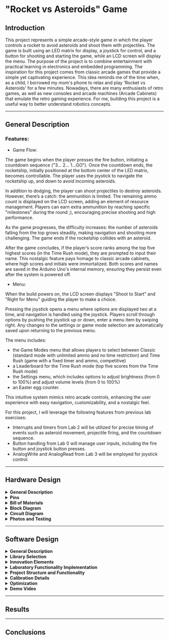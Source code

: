 # "Rocket vs Asteroids" Game

## Introduction

This project represents a simple arcade-style game in which the player controls a rocket to avoid asteroids and shoot them with projectiles. The game is built using an LED matrix for display, a joystick for control, and a button for shooting and starting the game, while an LCD screen will display the menu.
The purpose of the project is to combine entertainment with practical learning in electronics and embedded programming. The inspiration for this project comes from classic arcade games that provide a simple yet captivating experience. This idea reminds me of the time when, as a child, I borrowed my mom's phone to relax and play 'Rocket vs Asteroids' for a few minutes.
Nowadays, there are many enthusiasts of retro games, as well as new consoles and arcade machines (Arcade Cabinets) that emulate the retro gaming experience. For me, building this project is a useful way to better understand robotics concepts.

---

## General Description

### Features:

- Game Flow:

The game begins when the player presses the fire button, initiating a countdown sequence ("3... 2... 1...GO"). Once the countdown ends, the rocketship, initially positioned at the bottom center of the LED matrix, becomes controllable. The player uses the joystick to navigate the rocketship up, and down to avoid incoming asteroids.

In addition to dodging, the player can shoot projectiles to destroy asteroids. However, there’s a catch: the ammunition is limited. The remaining ammo count is displayed on the LCD screen, adding an element of resource management. Players can earn extra ammunition by reaching specific "milestones" during the round ;), encouraging precise shooting and high performance.

As the game progresses, the difficulty increases: the number of asteroids falling from the top grows steadily, making navigation and shooting more challenging. The game ends if the rocketship collides with an asteroid.

After the game concludes, if the player’s score ranks among the top five highest scores (in the Time Rush mode), they are prompted to input their name. This nostalgic feature pays homage to classic arcade cabinets, where high scores and initials were immortalized. Both scores and names are saved in the Arduino Uno's internal memory, ensuring they persist even after the system is powered off.

- Menu:

When the build powers on, the LCD screen displays "Shoot to Start" and "Right for Menu" guiding the player to make a choice. 

Pressing the joystick opens a menu where options are displayed two at a time, and navigation is handled using the joystick. Players scroll through options by pushing the joystick up or down, enter a menu item by swiping right. Any changes to the settings or game mode selection are automatically saved upon returning to the previous menu.

The menu includes:
  - the Game Modes menu that allows players to select between Classic (standard mode with unlimited ammo and no time restriction) and Time Rush (game with a fixed timer and ammo, competitive)
  - a Leaderboard for the Time Rush mode (top five scores from the Time Rush mode)
  - the Settings menu, which includes options to adjust brightness (from 0 to 100%) and adjust volume levels (from 0 to 100%)
  - an Easter egg counter.

This intuitive system mimics retro arcade controls, enhancing the user experience with easy navigation, customizability, and a nostalgic feel.

For this project, I will leverage the following features from previous lab exercises:

- Interrupts and timers from Lab 2 will be utilized for precise timing of events such as asteroid movement, projectile firing, and the countdown sequence.
- Button handling from Lab 0 will manage user inputs, including the fire button and joystick button presses.
- AnalogWrite and AnalogRead from Lab 3 will be employed for joystick control.

---

## Hardware Design

<details>
<summary> <b> General Description </b> </summary>
  In my project, the Arduino Uno serves as the central controller, coordinating all the inputs and outputs. It's responsible for processing user inputs, updating the LED matrices to display the rocket and asteroids, handling the menu on the LCD, and controlling the buzzer to provide sound effects. The Arduino is the brain behind the game, managing all aspects of gameplay, from navigation to firing, and ensuring that the game logic runs smoothly. It's connected to the other components via the GPIO pins, which handle communication with these elements.

The LED matrices are key to displaying the game environment. These two 8x8 matrices, driven by two MAX7219 LED drivers, serve as the screen where the rocket and asteroids are shown. The MAX7219 simplifies controlling multiple LEDs, reducing the number of pins needed and allowing the Arduino to focus on game logic. These matrices communicate with the Arduino using SPI, with specific pins assigned for DIN (Data In - Pin 11 since it is part of the SPI/ Serial Peripheral Interface), CLK (Clock - Pin 13 since it is traditionally used for the SCK/ Serial Clock), and LOAD (CS/ Chip Select - Pin 10 since it is traditionally used as SS/ Slave Select) to transmit data and refresh the display.

For displaying the score and accessing the game menu, there is the 16x2 LCD display. This LCD is controlled using the I2C protocol, which allows it to communicate with the Arduino using just two data pins—SDA (SDA - Pin A4/ Default SDA Pin) and SCL (SCL - Pin A5/ Default SCL Pin) —saving other valuable ports. The LCD shows information such as the score during gameplay and provides an interface for navigating the game’s menu.

The joystick is an essential input device in the game, used for navigating the menu and controlling the rocket’s movements. The joystick has two analog axes, which the Arduino reads via A0 and A1 for horizontal and vertical movement, respectively. A0 & A1 are among the six dedicated analog input pins (A0–A5) on the Arduino Uno, designed to read varying voltage levels, which is exactly what the joystick outputs for its X & Y axes. It also has a built-in button that is mapped to Pin 2 (since it corresponds to Interrupt 0) and serves the purpose of saving configurations in the settings section of the menu. This allows players to easily move the rocket on the screen and interact with the menu and in-game mechanics.

In addition to the joystick, a separate button is used for shooting projectiles towards the asteroids and starting the game. This button, connected to Pin 3 (corresponding to Interrupt 1), is essential for adding interactivity to the game, as players can press it to shoot and destroy the asteroids and the possibilty of controling the movement with one hand (via the joystick) and the shooting with the other hand.

To enhance the sensory experience, the buzzer provides audio feedback, particularly when the rocket collides with an asteroid. The buzzer is connected to Pin 9, which has PWM capability — allowing to generate varying signal patterns & create tones of different frequencies. Its sound can be triggered during collisions, making the gameplay feel more immersive and engaging.

The breadboard acts as the foundational platform for connecting all the components. It makes it easy to manage the various connections between the Arduino and peripherals without the need for soldering.
</details>

<details>
<summary> <b> Pins </b> </summary>
  
| Component             | Pin Number    | Function Description                                              |
|-----------------------|---------------|-------------------------------------------------------------------|
| **LED Matrix DIN**     | Pin 11        | Data input for LED matrix communication (SPI)                     |
| **LED Matrix CLK**     | Pin 13        | Clock signal for LED matrix communication (SPI)                   |
| **LED Matrix LOAD**    | Pin 10        | Chip select for LED matrix (SPI)                                  |
| **LCD SDA**            | Pin A4        | I2C data line for LCD communication                               |
| **LCD SCL**            | Pin A5        | I2C clock line for LCD communication                              |
| **Joystick VRx (Horizontal)** | Pin A0    | Analog input for joystick's horizontal axis movement              |
| **Joystick VRy (Vertical)**   | Pin A1    | Analog input for joystick's vertical axis movement                |
| **Joystick Button**    | Pin 2         | Button for joystick press (interrupt enabled)                     |
| **Shooting Button**    | Pin 3         | Button to trigger shooting action (interrupt enabled)             |
| **Buzzer**             | Pin 9         | Buzzer for sound feedback (PWM capable)                           |
</details>

<details>
<summary> <b> Bill of Materials </b> </summary>
  
| **Name**                        | **Source**                      | **Datasheet Link**                                                                                     |
|----------------------------------|---------------------------------|--------------------------------------------------------------------------------------------------------|
| Arduino Uno                      | University Of Bucharest      | [Arduino Uno Datasheet](https://docs.arduino.cc/resources/datasheets/A000066-datasheet.pdf)                                 |
| I2C LCD Display 16x2             | [Optimu Digital](https://www.google.com/aclk?sa=L&ai=DChcSEwiquoygl6WKAxUIbEECHWaMIksYABAAGgJ3cw&co=1&ase=2&gclid=EAIaIQobChMIqrqMoJeligMVCGxBAh1mjCJLEAAYASAAEgJzXPD_BwE&sig=AOD64_3gKZwYI8h5odrFMlnXUxdu7K6dFw&q&nis=4&adurl&ved=2ahUKEwjlwoagl6WKAxUqR_EDHZSDEB4Q0Qx6BAgKEAE)      | [I2C LCD Datasheet](https://www.handsontec.com/dataspecs/module/I2C_1602_LCD.pdf)                                               |
| 8x8 LED Matrix with MAX7219 Driver (2x) | University Of Bucharest      | [MAX7219 LED Matrix Datasheet](https://www.handsontec.com/dataspecs/display/MAX7219-8x8.pdf)                                     |
| Buzzer                           | University Of Bucharest          | [Buzzer Datasheet](https://www.farnell.com/datasheets/2171929.pdf)                                      |
| Joystick                         | University Of Bucharest     | [Joystick Module Datasheet](https://www.hwkitchen.cz/user/related_files/joystick-modul-s-tlacitkem-datasheet-pdf.pdf)                                      |
| Button (for firing and starting) | University Of Bucharest      | [Button Datasheet](https://www.hdk.co.jp/pdf/eng/e291702.pdf)  |
| Connecting Wires                 | University Of Bucharest          | -                                                 |
| Breadboard                       | University Of Bucharest      | [Breadboard Datasheet](https://www.farnell.com/datasheets/1734497.pdf)                                             |
| Resistors (220 Ohm)             | University Of Bucharest      | -              |

</details>

<details>
<summary> <b> Block Diagram </b> </summary>
  
![image](https://github.com/user-attachments/assets/1ed82f72-cd13-4971-bc54-d2f1a142c8cd)
</details>

<details>
<summary> <b> Circuit Diagram </b> </summary>
  
![image](https://github.com/user-attachments/assets/876db71a-0964-4d03-a17e-ed9f1f99625a)
![image](https://github.com/user-attachments/assets/461ce925-60d8-4eaa-8e0a-31e8c1caa680)
</details>



<details>
<summary> <b> Photos and Testing </b> </summary>
  
![WhatsApp Image 2024-12-15 at 18 49 29_23edfa23](https://github.com/user-attachments/assets/a18f8312-529f-4e5a-8749-96b19ad77357)
![WhatsApp Image 2024-12-15 at 18 49 28_86ef5022](https://github.com/user-attachments/assets/fc4fb3f8-9696-427d-a1ec-c171eb699aca)
![WhatsApp Image 2024-12-15 at 18 49 28_bd1f7200](https://github.com/user-attachments/assets/322c319e-cd46-4590-9304-440a196fa5a2)
![image](https://github.com/user-attachments/assets/2d58b81f-f56a-48f3-ba69-dd8bed7362ed)
![WhatsApp Image 2024-12-15 at 18 49 28_24aeb993](https://github.com/user-attachments/assets/f9052ebf-edf1-49ea-8320-72689de5b382)

The functionality of the key components—LCD display, LED matrices, joystick, and buttons has been tested using the following program:
```cpp
#include "LedControl.h" 
#include <Wire.h>       
#include <LiquidCrystal_I2C.h> 

const int VRx = A0; 
const int VRy = A1; 
const int joystickButton = 2;   

const int newButton = 3; 

const byte dinPin = 11;
const byte clockPin = 13;
const byte loadPin = 10;
const byte numMatrices = 2;

const int buzzerPin = 9;

LedControl lc = LedControl(dinPin, clockPin, loadPin, numMatrices);
byte matrixBrightness = 2;

LiquidCrystal_I2C lcd(0x27, 16, 2);

void testJoystick();
void animateMatrices();
void checkNewButton();
void displayTest();

void setup() {
  Serial.begin(9600);

  pinMode(joystickButton, INPUT_PULLUP);
  pinMode(newButton, INPUT);
  
  pinMode(buzzerPin, OUTPUT);

  tone(buzzerPin, 2000);
  delay(1000);
  tone(buzzerPin, 1000);
  delay(1000);
  noTone(buzzerPin); 

  for (int i = 0; i < numMatrices; i++) {
    lc.shutdown(i, false);           
    lc.setIntensity(i, matrixBrightness); 
    lc.clearDisplay(i);              
  }

  lcd.init();   
  lcd.backlight();   
  lcd.setCursor(0, 0); 
  displayTest(); 
}

void loop() {
  testJoystick();    
  checkNewButton();   
  // animateMatrices();  
}

// Function to test joystick functionality
void testJoystick() {
  int xValue = analogRead(VRx); // Read horizontal position
  int yValue = analogRead(VRy); // Read vertical position
  bool joystickPressed = (digitalRead(joystickButton) == LOW); // Check joystick button state

  // Print joystick status
  if (joystickPressed) {
    Serial.println(F("Joystick Button Pressed"));
  } else if (xValue < 200) {
    Serial.println("Joystick Left");
  } else if (xValue > 800) {
    Serial.println("Joystick Right");
  } else if (yValue < 200) {
    Serial.println("Joystick Up");
  } else if (yValue > 800) {
    Serial.println("Joystick Down");
  } else {
    Serial.println("Joystick Center");
  }

  delay(300);
}

// Function to check the new button
void checkNewButton() {
  bool newButtonPressed = (digitalRead(newButton) == HIGH); // Button is pressed when HIGH

  if (newButtonPressed) {
    Serial.println(F("New Button Pressed"));
    delay(300);
  }
}

// Function to animate LEDs on the matrices
void animateMatrices() {
  for (int matrix = numMatrices - 1; matrix >= 0; matrix--) {
    for (int row = 0; row < 8; row++) {
      for (int col = 0; col < 8; col++) {
        lc.setLed(matrix, row, col, true); // Turn on the LED
        delay(25);
      }
    }
  }

  for (int matrix = numMatrices - 1; matrix >= 0; matrix--) {
    for (int row = 0; row < 8; row++) {
      for (int col = 0; col < 8; col++) {
        lc.setLed(matrix, row, col, false); // Turn off the LED
        delay(25);
      }
    }
  }
}

// Function to display Game Ready on the LCD
void displayTest() {
  lcd.clear();               // Clear the LCD screen
  lcd.setCursor(0, 0);       // Set cursor to the first line
  lcd.print("Game Ready ;)!"); // Display "Game Ready ;)!" on the second line
  lcd.setCursor(0, 1);       // Set cursor to the second line
  lcd.print("I2C LCD Test"); // Display "I2C LCD Test" on the second line
}

```
The program utilizes the LedControl library for controlling the LED matrices, the LiquidCrystal_I2C library for the LCD display, and the analog and digital pins for reading the joystick and buttons. The LCD display and LED matrices were verified by displaying "Game Ready ;)! I2C LCD Test" and animating LEDs, respectively. Screenshots of the LCD and LED matrices in operation are included to show that both components are working as expected.

![WhatsApp Image 2024-12-15 at 18 49 28_0ea6306f](https://github.com/user-attachments/assets/810737e5-999e-400f-b1fd-d0798e3cd354)
![WhatsApp Image 2024-12-15 at 18 49 28_6a81f3ac](https://github.com/user-attachments/assets/2a1ec5c5-3ecb-4ed8-b6eb-6dcad213e355)

For testing the joystick and buttons, the joystick's horizontal and vertical values are read via analog pins A0 and A1, while the joystick button and the shooting button are read through digital pins (2 & 3). Serial monitor outputs show the joystick's movement (left, right, up, down, center) and button presses, which were tested by observing the corresponding outputs in the serial monitor:

https://github.com/user-attachments/assets/25265325-a636-4ac7-883d-4d63312b6a5a

</details>

---

## Software Design

<details>
<summary> <b> General Description </b> </summary>

The current version of the game software is fully functional and delivers a comprehensive and engaging gaming experience. It features a menu system, accessible through the LCD display using joystick movements, which provides four options: Game Mode, Leaderboard, Settings, and Easter Eggs. Players can tailor their gameplay by adjusting volume and brightness settings or selecting their preferred game mode. The Easter Eggs option adds an element of discovery and fun, with the menu displaying the count of discovered Easter eggs, encouraging exploration.

The game itself adapts dynamically to the selected mode. In Classic mode, players enjoy endless playtime without ammo or time restrictions, skillfully navigating a rocket to avoid or shoot asteroids. Meanwhile, Time Rush offers a competitive challenge with limited ammo, a fixed timer, and a high-score leaderboard stored in the Arduino Uno's EEPROM memory. Gameplay intensity is amplified by a dynamic asteroid spawning system, where the frequency and speed of asteroids increase over time, ensuring progressively challenging play.

To enhance reliability and precision, the program incorporates collision detection, enabling accurate interactions between the rocket and asteroids. A score tracking and leaderboard system tracks player performance, motivating improvement and replayability. Additionally, the inclusion of button debouncing ensures reliable input, minimizing false triggers and enhancing the overall user experience.

While the menu is conveniently displayed on the LCD screen, the gameplay unfolds on two LED matrices, offering a retro aesthetic and an expanded playfield. Together, these elements aim to create a polished and immersive gaming experience that balances fun and challenge.

</details>

<details>
<summary> <b> Library Selection </b> </summary>
  
For this project, I am using PlatformIO as the development environment. 

The following libraries have been used throughout the development:
- <Arduino.h>
  - Provides compatibility with the Arduino framework
- <LiquidCrystal_I2C.h>
  - Enables efficient I2C communication with the LCD display
  - Reduces pin usage compared to direct LCD connection
  - Provides comprehensive display control functions
  - Well-maintained and widely tested library
- "LedControl.h"
  - Specialized for controlling LED matrix displays
  - Efficient management of multiple cascaded LED matrices
  - Provides low-level control for custom animations
  - Optimized for MAX7219 LED driver
- <EEPROM.h>
  - Built-in Arduino library for persistent storage
  - Essential for maintaining leaderboard data
  - Reliable long-term data storage solution
  - Low memory overhead
</details>

<details>
<summary> <b> Innovation Elements </b> </summary>
  
The project introduces several elements that could be considered innovative in order to enhance the gaming experience. The use of two LED matrices creates a larger game area and enables seamless transitions of game elements between displays, providing an expanded, visually engaging playfield. The dynamic difficulty system ensures a progressively challenging experience by increasing difficulty based on gameplay time, featuring adaptive asteroid spawning rates and speed variations, with multiple game modes catering to different skill levels. The easter eggs add an element of surprise, rewarding players through hidden features unlocked via button combinations, achievements, or skill-based actions, encouraging exploration.
</details>

<details>
<summary> <b> Laboratory Functionality Implementation </b> </summary>

The project's functionality incorporates key features developed with knowledge from previous laboratory exercises to ensure precise and responsive gameplay. Interrupts and timers from Lab 2 are utilized to manage critical timing events, such as asteroid movement, projectile firing, and the countdown sequence, enabling smooth and synchronized game dynamics. 
```cpp
attachInterrupt(digitalPinToInterrupt(SHOOTING_BUTTON), shootingButtonISR, FALLING);
attachInterrupt(digitalPinToInterrupt(JOYSTICK_BUTTON), joystickButtonISR, FALLING);
```
These interrupt handlers are used for the shooting and joystick buttons, triggering on the FALLING edge for responsive input detection.

Button handling techniques from Lab 0 are employed to manage user inputs reliably, including the fire button and joystick button presses, ensuring seamless interaction during gameplay.
```cpp
void shootingButtonISR() {
  static unsigned long lastDebounceTime = 0;
  unsigned long currentTime = millis();
  
  if (currentTime - lastDebounceTime > DELAY && !inMenu) {
    shootingButtonPressed = true;
    joystickButtonPressed = false;
  }
  lastDebounceTime = currentTime;
}
```
The code implements software debouncing using time comparison to prevent multiple triggers from a single button press.

Analog input handling from Lab 3 is used for joystick control, providing accurate and intuitive navigation within the game and menu system.
```cpp
int xValue = analogRead(JOYSTICK_VRX);
int yValue = analogRead(JOYSTICK_VRY);
```
AnalogRead is used for joystick position detection, reading values from 0-1023 to determine movement direction.

Additionally, in the project I've used PWM through the tone() function for sound generation, with volume control mapped to frequency values.
```cpp
void playSound(int volume) {
  int frequency = map(volume, 0, 100, 0, 4000);
  tone(BUZZER, frequency);
  delay(500);
  noTone(BUZZER);
}
```

These foundational elements, adapted from prior labs, contribute significantly to the game's overall precision and functionality.
</details>

<details>
<summary> <b> Project Structure and Functionality </b> </summary>
The structure of the project is designed to be modular, with a clear organization of variables, macros, and functions to streamline development and facilitate future changes. The variables and macros are grouped by functionality, with comments in the code to ensure easy modification or addition of new variables. This structured approach not only simplifies updates but also provides a stable starting state for the game. 

```cpp
#define LED_MATRIX_DIN 11
#define LED_MATRIX_CLK 13
#define LED_MATRIX_LOAD 10
#define LCD_SDA A4
#define LCD_SCL A5
#define JOYSTICK_VRX A0
#define JOYSTICK_VRY A1
#define JOYSTICK_BUTTON 2
#define SHOOTING_BUTTON 3
#define BUZZER 9

// General:
volatile bool shootingButtonPressed = false;
volatile bool joystickButtonPressed = false;
const long RIGHT_UP = 800;
const long LEFT_DOWN = 200;
const long DELAY = 200;
const int TOTAL_EASTER_EGGS = 3;
bool easterEggsFound[TOTAL_EASTER_EGGS] = {false};
unsigned long easterEggDisplayStartTime = 0;
bool isDisplayingEasterEgg = false;
unsigned long lastJoystickCheck = 0;

// etc...
```

At the heart of the project lies the game state management, which governs the game's flow using an enumerated state structure:
```cpp
enum GameState {
  MENU,
  STARTING,
  PLAYING,
  GAME_OVER
};
```
This structure enables smooth transitions between various states and ensures that specific behaviors are executed during each phase of the game. The core state machine is managed in the playGame() function, which is called once per loop in the main program. In the MENU state, the checkJoystick() function is used for menu navigation, allowing the user to scroll through options and access submenus for settings adjustments. The menu options and changes are displayed using the displayMenu() and displaySubmenu() functions. The settings, such as brightness and volume, can be adjusted by moving the joystick up or down within the respective submenu. These settings are then applied using the playSound(int volume) and adjustBrightness(int brightness) functions.

The displayOnLCD() function handles the display of text on the LCD screen, managing the separation of text across two lines:

```cpp
void displayOnLCD(const String &line1, const String &line2 = "") {
  if (line1 != currentDisplayText || line2 != currentDisplayText2) {
    lcd.clear();
    lcd.home();
    lcd.print(line1);
    if (line2.length() > 0) {
      lcd.setCursor(0, 1);
      lcd.print(line2);
    }
    currentDisplayText = line1;
    currentDisplayText2 = line2;
  }
}
```

When the user exits the menu and enters the game, pressing the shooting button triggers the start of the game in the selected mode. This is achieved by the following code snippet:
```cpp
if (shootingButtonPressed && !enteringName) { 
  roundStartTime = millis();
  currentGameState = STARTING;
} else if (!isDisplayingEasterEgg) {
  checkEasterEggs();
}
checkJoystick();

if (enteringName) {
  handleNameInput();
}

```
This triggers a countdown sequence displayed on the LED matrices using the displayPattern() function, which is followed by the transition to the STARTING state. The countdown is displayed across both matrices, with different numbers being shown using the following pattern:
```cpp
clearMatrices();
displayPattern(1, numberPatterns[0]); // 3 on second matrix
playSound(volume);

clearMatrices();
displayPattern(0, numberPatterns[1]); // 2 on first matrix
playSound(volume);

clearMatrices();
displayPattern(1, numberPatterns[2]); // 1 on second matrix
playSound(volume);

clearMatrices();
displayPattern(1, numberPatterns[4]); // G on second matrix
displayPattern(0, numberPatterns[3]); // 0 on first matrix

```

Once the countdown completes, the game state changes to STARTING, and the initializeGame() function sets up the game, initializing the score to 0 and resetting game elements such as the rocket, asteroids, and projectiles.

During the PLAYING phase, various functions are called to handle gameplay:

- handleGameControls() processes player input, including rocket movement and shooting mechanics.
- spawnAsteroid() spawns new asteroids at regular intervals.
- updateProjectiles() moves the projectiles fired by the rocket.
- Asteroid speeds are updated based on elapsed time:
  ```cpp
  if (elapsedSeconds >= 30){
    updateAsteroids(ASTEROID_SPEED3);
  } else if (elapsedSeconds >= 15){
    updateAsteroids(ASTEROID_SPEED2);
  } else {
    updateAsteroids(ASTEROID_SPEED1);
  }
  ```
- checkCollisions() handles collision detection between projectiles and asteroids as well as between the rocket and asteroids, triggering a game over if the rocket collides with an asteroid.
- updateDisplay() and updateScore() update the game visuals and score on the LED matrices.
- The game also checks for Easter eggs with checkEasterEggs() and updates ammo in Time Rush mode using updateAmmo().

The leaderboard system stores high scores using EEPROM memory. Functions like readLeaderboard(), storeLeaderboard(), and handleNameInput() are responsible for reading and saving leaderboard data, as well as handling the entry of player names for high scores.
```cpp
readLeaderboard(); // Loads leaderboard from EEPROM
storeLeaderboard(); // Saves new scores to EEPROM
handleNameInput(); // Manages name entry for high scores
```

To reset or initialize the leaderboard data, clearEEPROM() and initializeDefaultLeaderboard() can be used. These functions are called only once to initialize the leaderboard and then commented out after their first use.

Each component of the project was tested individually during development to ensure it functions as expected. The LCD display and LED matrix were tested to verify that they display the correct information at each stage of the game, from the menu to the game itself. Functions such as displayMenu(), displayPattern(), and displayOnLCD() were tested to ensure that text and game patterns appeared correctly on the display. Additionally, the EEPROM memory was tested by checking if scores were correctly stored and retrieved using functions like readLeaderboard() and storeLeaderboard(). Playtesting was also conducted to evaluate the overall functionality of the game, ensuring smooth transitions between game states, accurate input handling, and the correct updating of scores, ammo, and game objects throughout the game duration. This iterative testing process helped identify and resolve any issues early on.

<b>Key Interactions: </b>
1. Game Loop Flow:
  loop() → playGame() → State Machine → Input Handling → Game Updates → Display Updates
2. Input Chain:
  ISR Functions → handleGameControls() → Object Updates → Collision Checks → Display Updates
3. Menu Navigation:
  checkJoystick() → displayMenu()/displaySubmenu()/displaySettings() → LCD Updates → Settings Adjustments
4. Score Management:
  updateScore() → Game Over → handleNameInput() → storeLeaderboard() → readLeaderboard()

This structure creates a complete game system where each function has a specific role, but works together with the others to create the full gameplay experience. The code uses a state machine pattern to manage different game states, with clear separation between input handling, game logic, and display updates.

</details>

<details>
<summary> <b> Calibration Details </b> </summary>

Joystick Calibration
- Defined threshold values (LEFT_DOWN = 200, RIGHT_UP = 800)
- Dead zone implementation for stability
- Movement delay implementation for controlled response

Button Debouncing
- Implemented hardware interrupts with software debouncing
- 200ms debounce delay for reliable input
- State tracking for multiple button presses

LED Matrix Brightness
- Adjustable intensity levels (0-15)
- User-configurable through settings menu
</details>

<details>
<summary> <b> Optimization </b> </summary>

- The displayOnLCD function is designed to prevent unnecessary LCD updates, reducing flicker and improving the response time of the display. It only clears and updates the screen when the content being displayed changes, thus avoiding the constant refreshing of the display when no new data is provided.
  ```cpp
  void displayOnLCD(const String &line1, const String &line2 = "") {
    if (line1 != currentDisplayText || line2 != currentDisplayText2) {
      lcd.clear();
      lcd.home();
      lcd.print(line1);
      if (line2.length() > 0) {
        lcd.setCursor(0, 1);
        lcd.print(line2);
      }
      currentDisplayText = line1;
      currentDisplayText2 = line2;
    }
  }
  ```

- To control the LED matrices effectively, hardware SPI is used for fast communication with the display. The refresh rates are optimized for smooth animations, and selective updates are made only for the active game elements. This minimizes the overhead of constantly refreshing the entire matrix and helps focus processing power on updating only the relevant game components. 

- Memory management plays a considerable role in ensuring the stability of the game, especially when dealing with limited resources on the Arduino Uno. Compact data structures, such as the Point struct, are used to store the coordinates of game objects like the rocket and asteroids. This minimizes memory usage while maintaining the necessary data structure for proper gameplay functionality. Additionally, efficient use of array pools is employed for projectiles and asteroids, ensuring that memory is allocated statically for predictable performance and that objects are reused efficiently. This avoids memory fragmentation and ensures that the game can run smoothly over extended periods without running into memory-related issues.

- To ensure smooth gameplay, the game loop is state-based, allowing the game to transition smoothly between different phases, such as menu, game start, playing, and game over. Instead of relying on delay functions, which can hinder the responsiveness of the game, time-based updates are used to control the progression of game events. This enables more precise timing and responsive behavior throughout gameplay.

- Efficient collision detection algorithms are also employed to handle interactions between game objects (e.g., the rocket and asteroids) without causing delays in the game loop.

The combination of these optimizations leads to smooth gameplay, responsive controls, and efficient memory usage
</details>

<details>
<summary> <b> Demo Video </b> </summary>
Here's a video showcasing some gameplay and how to navigate the menu:

<div align="center">
  <a href="https://www.youtube.com/watch?v=l4JrSOgvjtM&ab_channel=AlexV">
     <img 
      src="https://img.youtube.com/vi/l4JrSOgvjtM/maxresdefault.jpg" 
      alt="Rocket vs Asteroids" 
      style="width:100%;">
  </a>
</div>


</details>

---

## Results

---

## Conclusions
